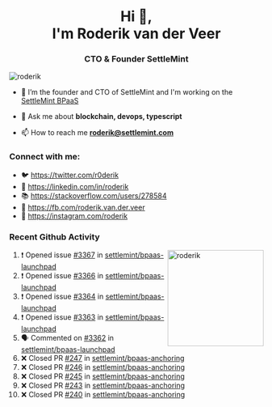 <h1 align="center">Hi 👋,<br/> I'm Roderik van der Veer</h1>
<h3 align="center">CTO & Founder SettleMint</h3>

<p align="left"> <img src="https://komarev.com/ghpvc/?username=roderik" alt="roderik" /> </p>

- 🔭 I’m the founder and CTO of SettleMint and I'm working on the [SettleMint BPaaS](https://settlemint.com)

- 💬 Ask me about **blockchain, devops, typescript**

- 📫 How to reach me **roderik@settlemint.com**



### Connect with me:

- 🐦 https://twitter.com/r0derik
- 🏢 https://linkedin.com/in/roderik
- 📚 https://stackoverflow.com/users/278584
- 🙊 https://fb.com/roderik.van.der.veer
- 📸 https://instagram.com/roderik

### Recent Github Activity
<img src="https://github-readme-stats.vercel.app/api?username=roderik&show_icons=true&count_private=true" alt="roderik" align="right" height="190" />

<!--START_SECTION:activity-->
1. ❗️ Opened issue [#3367](https://github.com/settlemint/bpaas-launchpad/issues/3367) in [settlemint/bpaas-launchpad](https://github.com/settlemint/bpaas-launchpad)
2. ❗️ Opened issue [#3366](https://github.com/settlemint/bpaas-launchpad/issues/3366) in [settlemint/bpaas-launchpad](https://github.com/settlemint/bpaas-launchpad)
3. ❗️ Opened issue [#3364](https://github.com/settlemint/bpaas-launchpad/issues/3364) in [settlemint/bpaas-launchpad](https://github.com/settlemint/bpaas-launchpad)
4. ❗️ Opened issue [#3363](https://github.com/settlemint/bpaas-launchpad/issues/3363) in [settlemint/bpaas-launchpad](https://github.com/settlemint/bpaas-launchpad)
5. 🗣 Commented on [#3362](https://github.com/settlemint/bpaas-launchpad/issues/3362) in [settlemint/bpaas-launchpad](https://github.com/settlemint/bpaas-launchpad)
6. ❌ Closed PR [#247](https://github.com/settlemint/bpaas-anchoring/pull/247) in [settlemint/bpaas-anchoring](https://github.com/settlemint/bpaas-anchoring)
7. ❌ Closed PR [#246](https://github.com/settlemint/bpaas-anchoring/pull/246) in [settlemint/bpaas-anchoring](https://github.com/settlemint/bpaas-anchoring)
8. ❌ Closed PR [#245](https://github.com/settlemint/bpaas-anchoring/pull/245) in [settlemint/bpaas-anchoring](https://github.com/settlemint/bpaas-anchoring)
9. ❌ Closed PR [#243](https://github.com/settlemint/bpaas-anchoring/pull/243) in [settlemint/bpaas-anchoring](https://github.com/settlemint/bpaas-anchoring)
10. ❌ Closed PR [#240](https://github.com/settlemint/bpaas-anchoring/pull/240) in [settlemint/bpaas-anchoring](https://github.com/settlemint/bpaas-anchoring)
<!--END_SECTION:activity-->